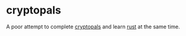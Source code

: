 # cryptopals

A poor attempt to complete [cryptopals](http://cryptopals.com/) and learn
[rust](https://www.rust-lang.org/) at the same time.
